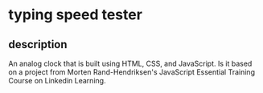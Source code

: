 # typing speed tester

## description

An analog clock that is built using HTML, CSS, and JavaScript. Is it based on a project from Morten Rand-Hendriksen's JavaScript Essential Training Course on Linkedin Learning.
